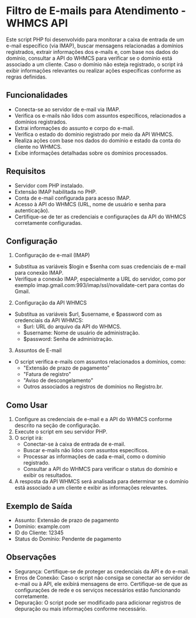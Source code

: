 # Filtro de E-mails para Atendimento - WHMCS API

Este script PHP foi desenvolvido para monitorar a caixa de entrada de um e-mail específico (via IMAP), buscar mensagens relacionadas a domínios registrados, extrair informações dos e-mails e, com base nos dados do domínio, consultar a API do WHMCS para verificar se o domínio está associado a um cliente. Caso o domínio não esteja registrado, o script irá exibir informações relevantes ou realizar ações específicas conforme as regras definidas.

## Funcionalidades
- Conecta-se ao servidor de e-mail via IMAP.
- Verifica os e-mails não lidos com assuntos específicos, relacionados a domínios registrados.
- Extrai informações do assunto e corpo do e-mail.
- Verifica o estado do domínio registrado por meio da API WHMCS.
- Realiza ações com base nos dados do domínio e estado da conta do cliente no WHMCS.
- Exibe informações detalhadas sobre os domínios processados.

## Requisitos
- Servidor com PHP instalado.
- Extensão IMAP habilitada no PHP.
- Conta de e-mail configurada para acesso IMAP.
- Acesso à API do WHMCS (URL, nome de usuário e senha para autenticação).
- Certifique-se de ter as credenciais e configurações da API do WHMCS corretamente configuradas.

## Configuração
1. Configuração de e-mail (IMAP)
- Substitua as variáveis $login e $senha com suas credenciais de e-mail para conexão IMAP.
- Verifique a conexão IMAP, especialmente a URL do servidor, como por exemplo imap.gmail.com:993/imap/ssl/novalidate-cert para contas do Gmail.
2. Configuração da API WHMCS
- Substitua as variáveis $url, $username, e $password com as credenciais da API WHMCS:
	- $url: URL do arquivo da API do WHMCS.
	- $username: Nome de usuário de administração.
	- $password: Senha de administração.
3. Assuntos de E-mail
- O script verifica e-mails com assuntos relacionados a domínios, como:
	- "Extensão de prazo de pagamento"
	- "Fatura de registro"
	- "Aviso de descongelamento"
	- Outros associados a registros de domínios no Registro.br.

## Como Usar
1. Configure as credenciais de e-mail e a API do WHMCS conforme descrito na seção de configuração.
2. Execute o script em seu servidor PHP.
3. O script irá:
	- Conectar-se à caixa de entrada de e-mail.
	- Buscar e-mails não lidos com assuntos específicos.
	- Processar as informações de cada e-mail, como o domínio registrado.
	- Consultar a API do WHMCS para verificar o status do domínio e exibir os resultados.
4. A resposta da API WHMCS será analisada para determinar se o domínio está associado a um cliente e exibir as informações relevantes.

## Exemplo de Saída
- Assunto: Extensão de prazo de pagamento
- Domínio: example.com
- ID do Cliente: 12345
- Status do Domínio: Pendente de pagamento

## Observações
- Segurança: Certifique-se de proteger as credenciais da API e do e-mail.
- Erros de Conexão: Caso o script não consiga se conectar ao servidor de e-mail ou à API, ele exibirá mensagens de erro. Certifique-se de que as configurações de rede e os serviços necessários estão funcionando corretamente.
- Depuração: O script pode ser modificado para adicionar registros de depuração ou mais informações conforme necessário.